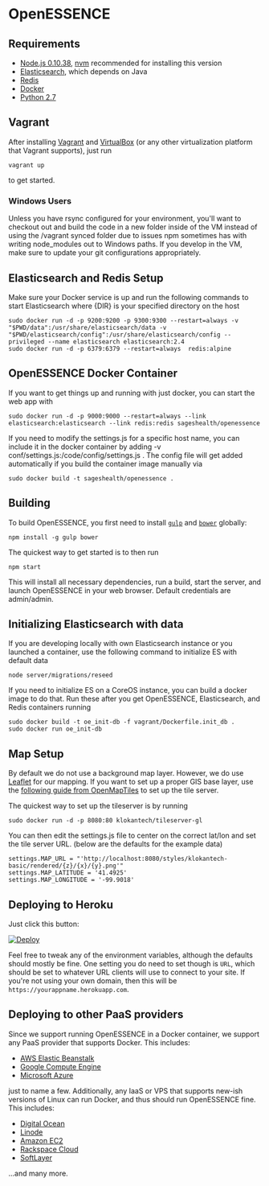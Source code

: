# OpenESSENCE

## Requirements

 * [Node.js 0.10.38](http://nodejs.org), [nvm](https://github.com/creationix/nvm) recommended for installing this version
 * [Elasticsearch](http://elasticsearch.org), which depends on Java
 * [Redis](http://redis.io)
 * [Docker](https://www.docker.com/)
 * [Python 2.7](https://www.python.org/download/releases/2.7/)


## Vagrant

After installing [Vagrant](https://www.vagrantup.com) and [VirtualBox](https://www.virtualbox.org/) (or any other
virtualization platform that Vagrant supports), just run

    vagrant up

to get started. 


### Windows Users

Unless you have rsync configured for your environment, you'll want to checkout out and build the code in a new folder inside of the VM instead 
of using the /vagrant synced folder due to issues npm sometimes has with writing node_modules out to Windows paths. If you develop in the VM, make sure 
to update your git configurations appropriately. 


## Elasticsearch and Redis Setup

Make sure your Docker service is up and run the following commands to start Elasticsearch where {DIR} is your specified directory on the host

    sudo docker run -d -p 9200:9200 -p 9300:9300 --restart=always -v "$PWD/data":/usr/share/elasticsearch/data -v "$PWD/elasticsearch/config":/usr/share/elasticsearch/config --privileged --name elasticsearch elasticsearch:2.4
    sudo docker run -d -p 6379:6379 --restart=always  redis:alpine


## OpenESSENCE Docker Container
If you want to get things up and running with just docker, you can start the web app with

    sudo docker run -d -p 9000:9000 --restart=always --link elasticsearch:elasticsearch --link redis:redis sageshealth/openessence

If you need to modify the settings.js for a specific host name, you can include it in the docker container by adding -v conf/settings.js:/code/config/settings.js .
The config file will get added automatically if you build the container image manually via

    sudo docker build -t sageshealth/openessence .


## Building

To build OpenESSENCE, you first need to install [`gulp`](http://gulpjs.com) and [`bower`](http://bower.io) globally:

    npm install -g gulp bower

The quickest way to get started is to then run

    npm start

This will install all necessary dependencies, run a build, start the server, and launch OpenESSENCE in your web browser. Default credentials are admin/admin.


## Initializing Elasticsearch with data

If you are developing locally with own Elasticsearch instance or you launched a container, use the following command to initialize ES with default data

    node server/migrations/reseed

If you need to initialize ES on a CoreOS instance, you can build a docker image to do that. Run these after you get OpenESSENCE, Elasticsearch, and Redis containers running

    sudo docker build -t oe_init-db -f vagrant/Dockerfile.init_db .
    sudo docker run oe_init-db


## Map Setup

By default we do not use a background map layer. However, we do use [Leaflet](http://leafletjs.com/) for our mapping. If you want to set up a proper GIS base layer, use the 
[following guide from OpenMapTiles](https://openmaptiles.org/docs/) to set up the tile server. 

The quickest way to set up the tileserver is by running 

    sudo docker run -d -p 8080:80 klokantech/tileserver-gl

You can then edit the settings.js file to center on the correct lat/lon and set the tile server URL. (below are the defaults for the example data)

    settings.MAP_URL = "'http://localhost:8080/styles/klokantech-basic/rendered/{z}/{x}/{y}.png'"
    settings.MAP_LATITUDE = '41.4925'
    settings.MAP_LONGITUDE = '-99.9018'


## Deploying to Heroku

Just click this button:

[![Deploy](https://www.herokucdn.com/deploy/button.png)](https://heroku.com/deploy?template=https://github.com/sages-health/openessence)

Feel free to tweak any of the environment variables, although the defaults should mostly be fine. One setting you do
 need to set though is `URL`, which should be set to whatever URL clients will use to connect to your site. If you're
 not using your own domain, then this will be `https://yourappname.herokuapp.com`.


## Deploying to other PaaS providers

Since we support running OpenESSENCE in a Docker container, we support any PaaS provider that supports Docker. This includes:

 * [AWS Elastic Beanstalk](http://docs.aws.amazon.com/elasticbeanstalk/latest/dg/create_deploy_docker_eb.html)
 * [Google Compute Engine](https://developers.google.com/compute/docs/containers)
 * [Microsoft Azure](http://azure.microsoft.com/blog/2014/06/09/docker-and-azure-coolness)

just to name a few. Additionally, any IaaS or VPS that supports new-ish versions of Linux can run Docker, and thus
 should run OpenESSENCE fine. This includes:

 * [Digital Ocean](https://www.digitalocean.com/community/tutorials/how-to-use-the-digitalocean-docker-application)
 * [Linode](https://www.linode.com/docs/applications/containers/docker)
 * [Amazon EC2](https://docs.docker.com/installation/amazon)
 * [Rackspace Cloud](https://docs.docker.com/installation/rackspace)
 * [SoftLayer](https://docs.docker.com/installation/softlayer)

...and many more.
